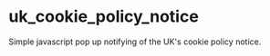 uk_cookie_policy_notice
=======================

Simple javascript pop up notifying of the UK's cookie policy notice.